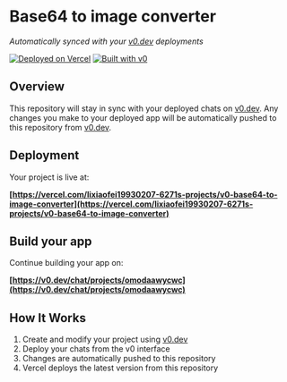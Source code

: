 # Base64 to image converter

*Automatically synced with your [v0.dev](https://v0.dev) deployments*

[![Deployed on Vercel](https://img.shields.io/badge/Deployed%20on-Vercel-black?style=for-the-badge&logo=vercel)](https://vercel.com/lixiaofei19930207-6271s-projects/v0-base64-to-image-converter)
[![Built with v0](https://img.shields.io/badge/Built%20with-v0.dev-black?style=for-the-badge)](https://v0.dev/chat/projects/omodaawycwc)

## Overview

This repository will stay in sync with your deployed chats on [v0.dev](https://v0.dev).
Any changes you make to your deployed app will be automatically pushed to this repository from [v0.dev](https://v0.dev).

## Deployment

Your project is live at:

**[https://vercel.com/lixiaofei19930207-6271s-projects/v0-base64-to-image-converter](https://vercel.com/lixiaofei19930207-6271s-projects/v0-base64-to-image-converter)**

## Build your app

Continue building your app on:

**[https://v0.dev/chat/projects/omodaawycwc](https://v0.dev/chat/projects/omodaawycwc)**

## How It Works

1. Create and modify your project using [v0.dev](https://v0.dev)
2. Deploy your chats from the v0 interface
3. Changes are automatically pushed to this repository
4. Vercel deploys the latest version from this repository